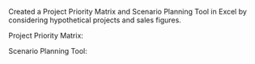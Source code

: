 Created a Project Priority Matrix and Scenario Planning Tool in Excel by considering hypothetical projects and sales figures.

Project Priority Matrix: 


Scenario Planning Tool:

